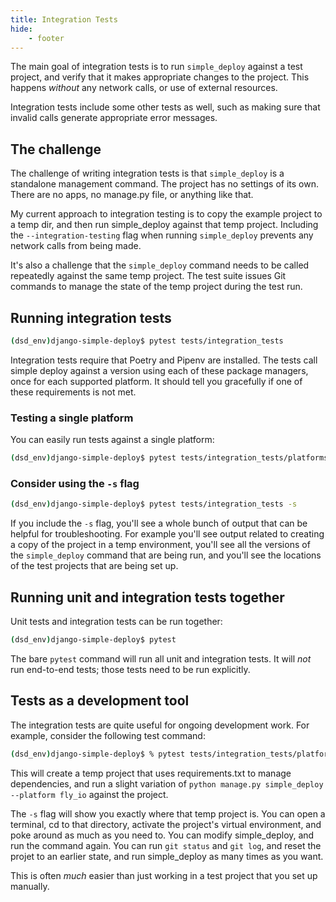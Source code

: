 ```yaml
---
title: Integration Tests
hide:
    - footer
---
```


The main goal of integration tests is to run `simple_deploy` against a test project, and verify that it makes appropriate changes to the project. This happens *without* any network calls, or use of external resources.

Integration tests include some other tests as well, such as making sure that invalid calls generate appropriate error messages.

The challenge
---

The challenge of writing integration tests is that `simple_deploy` is a standalone management command. The project has no settings of its own. There are no apps, no manage.py file, or anything like that.

My current approach to integration testing is to copy the example project to a temp dir, and then run simple_deploy against that temp project. Including the `--integration-testing` flag when running `simple_deploy` prevents any network calls from being made.

It's also a challenge that the `simple_deploy` command needs to be called repeatedly against the same temp project. The test suite issues Git commands to manage the state of the temp project during the test run.

Running integration tests
---

```sh
(dsd_env)django-simple-deploy$ pytest tests/integration_tests
```

Integration tests require that Poetry and Pipenv are installed. The tests call simple deploy against a version using each of these package managers, once for each supported platform. It should tell you gracefully if one of these requirements is not met.

### Testing a single platform

You can easily run tests against a single platform:

```sh
(dsd_env)django-simple-deploy$ pytest tests/integration_tests/platforms/fly_io
```

### Consider using the `-s` flag

```sh
(dsd_env)django-simple-deploy$ pytest tests/integration_tests -s
```

If you include the `-s` flag, you'll see a whole bunch of output that can be helpful for troubleshooting. For example you'll see output related to creating a copy of the project in a temp environment, you'll see all the versions of the `simple_deploy` command that are being run, and you'll see the locations of the test projects that are being set up.

Running unit and integration tests together
---

Unit tests and integration tests can be run together:

```sh
(dsd_env)django-simple-deploy$ pytest
```

The bare `pytest` command will run all unit and integration tests. It will *not* run end-to-end tests; those tests need to be run explicitly.

Tests as a development tool
---

The integration tests are quite useful for ongoing development work. For example, consider the following test command:

```sh
(dsd_env)django-simple-deploy$ % pytest tests/integration_tests/platforms/fly_io -k req_txt -s
```

This will create a temp project that uses requirements.txt to manage dependencies, and run a slight variation of `python manage.py simple_deploy --platform fly_io` against the project.

The `-s` flag will show you exactly where that temp project is. You can open a terminal, cd to that directory, activate the project's virtual environment, and poke around as much as you need to. You can modify simple_deploy, and run the command again. You can run `git status` and `git log`, and reset the projet to an earlier state, and run simple_deploy as many times as you want.

This is often *much* easier than just working in a test project that you set up manually.